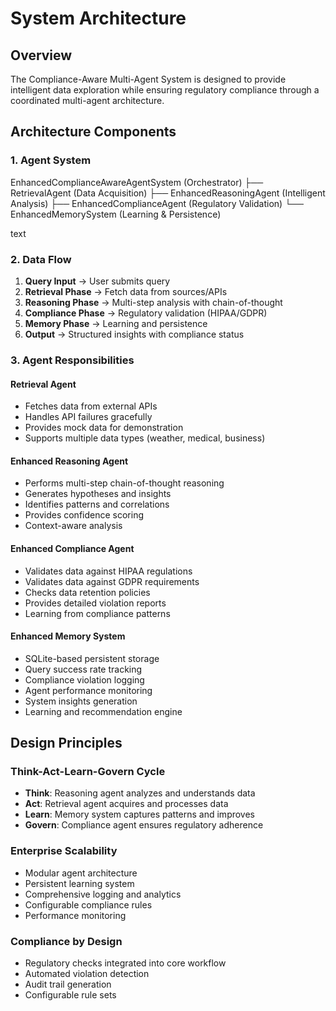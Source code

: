# System Architecture

## Overview
The Compliance-Aware Multi-Agent System is designed to provide intelligent data exploration while ensuring regulatory compliance through a coordinated multi-agent architecture.

## Architecture Components

### 1. Agent System
EnhancedComplianceAwareAgentSystem (Orchestrator)
├── RetrievalAgent (Data Acquisition)
├── EnhancedReasoningAgent (Intelligent Analysis)
├── EnhancedComplianceAgent (Regulatory Validation)
└── EnhancedMemorySystem (Learning & Persistence)

text

### 2. Data Flow
1. **Query Input** → User submits query
2. **Retrieval Phase** → Fetch data from sources/APIs
3. **Reasoning Phase** → Multi-step analysis with chain-of-thought
4. **Compliance Phase** → Regulatory validation (HIPAA/GDPR)
5. **Memory Phase** → Learning and persistence
6. **Output** → Structured insights with compliance status

### 3. Agent Responsibilities

#### Retrieval Agent
- Fetches data from external APIs
- Handles API failures gracefully
- Provides mock data for demonstration
- Supports multiple data types (weather, medical, business)

#### Enhanced Reasoning Agent
- Performs multi-step chain-of-thought reasoning
- Generates hypotheses and insights
- Identifies patterns and correlations
- Provides confidence scoring
- Context-aware analysis

#### Enhanced Compliance Agent
- Validates data against HIPAA regulations
- Validates data against GDPR requirements
- Checks data retention policies
- Provides detailed violation reports
- Learning from compliance patterns

#### Enhanced Memory System
- SQLite-based persistent storage
- Query success rate tracking
- Compliance violation logging
- Agent performance monitoring
- System insights generation
- Learning and recommendation engine

## Design Principles

### Think-Act-Learn-Govern Cycle
- **Think**: Reasoning agent analyzes and understands data
- **Act**: Retrieval agent acquires and processes data  
- **Learn**: Memory system captures patterns and improves
- **Govern**: Compliance agent ensures regulatory adherence

### Enterprise Scalability
- Modular agent architecture
- Persistent learning system
- Comprehensive logging and analytics
- Configurable compliance rules
- Performance monitoring

### Compliance by Design
- Regulatory checks integrated into core workflow
- Automated violation detection
- Audit trail generation
- Configurable rule sets